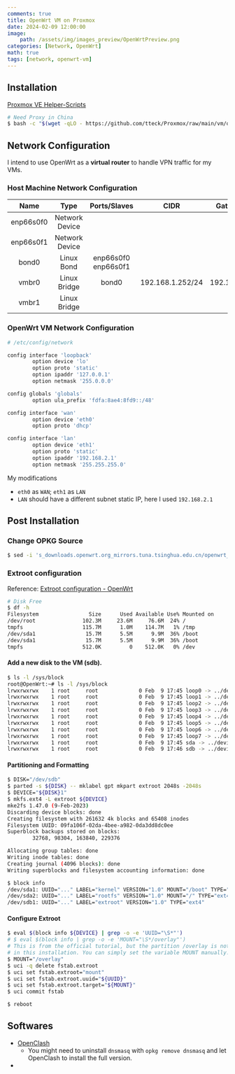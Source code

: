 ```yaml
---
comments: true
title: OpenWrt VM on Proxmox
date: 2024-02-09 12:00:00
image:
    path: /assets/img/images_preview/OpenWrtPreview.png
categories: [Network, OpenWrt]
math: true
tags: [network, openwrt-vm]
---
```


## Installation

[Proxmox VE Helper-Scripts](https://tteck.github.io/Proxmox/)

```bash
# Need Proxy in China
$ bash -c "$(wget -qLO - https://github.com/tteck/Proxmox/raw/main/vm/openwrt.sh)"
```

## Network Configuration

I intend to use OpenWrt as a **virtual router** to handle VPN traffic for my VMs.

### Host Machine Network Configuration

|   Name    |      Type      |    Ports/Slaves     |       CIDR       |   Gateway   |   Comment   |
| :-------: | :------------: | :-----------------: | :--------------: | :---------: | :---------: |
| enp66s0f0 | Network Device |                     |                  |             |             |
| enp66s0f1 | Network Device |                     |                  |             |             |
|   bond0   |   Linux Bond   | enp66s0f0 enp66s0f1 |                  |             |             |
|   vmbr0   |  Linux Bridge  |        bond0        | 192.168.1.252/24 | 192.168.1.1 | Main Bridge |
|   vmbr1   |  Linux Bridge  |                     |                  |             | OpenWrt-LAN |

### OpenWrt VM Network Configuration

```bash
# /etc/config/network

config interface 'loopback'
        option device 'lo'
        option proto 'static'
        option ipaddr '127.0.0.1'
        option netmask '255.0.0.0'

config globals 'globals'
        option ula_prefix 'fdfa:8ae4:8fd9::/48'

config interface 'wan'
        option device 'eth0'
        option proto 'dhcp'

config interface 'lan'
        option device 'eth1'
        option proto 'static'
        option ipaddr '192.168.2.1'
        option netmask '255.255.255.0'
```

My modifications

- `eth0` as `WAN`; `eth1` as `LAN`
- `LAN` should have a different subnet static IP, here I used `192.168.2.1`

## Post Installation

### Change OPKG Source

```bash
$ sed -i 's_downloads.openwrt.org_mirrors.tuna.tsinghua.edu.cn/openwrt_' /etc/opkg/distfeeds.conf
```

### Extroot configuration

Reference: [Extroot configuration - OpenWrt](https://openwrt.org/docs/guide-user/additional-software/extroot_configuration)

```bash
# Disk Free
$ df -h
Filesystem                Size      Used Available Use% Mounted on
/dev/root               102.3M     23.6M     76.6M  24% /
tmpfs                   115.7M      1.0M    114.7M   1% /tmp
/dev/sda1                15.7M      5.5M      9.9M  36% /boot
/dev/sda1                15.7M      5.5M      9.9M  36% /boot
tmpfs                   512.0K         0    512.0K   0% /dev
```
#### Add a new disk to the VM (sdb).
```bash
$ ls -l /sys/block
root@OpenWrt:~# ls -l /sys/block
lrwxrwxrwx    1 root     root             0 Feb  9 17:45 loop0 -> ../devices/virtual/block/loop0
lrwxrwxrwx    1 root     root             0 Feb  9 17:45 loop1 -> ../devices/virtual/block/loop1
lrwxrwxrwx    1 root     root             0 Feb  9 17:45 loop2 -> ../devices/virtual/block/loop2
lrwxrwxrwx    1 root     root             0 Feb  9 17:45 loop3 -> ../devices/virtual/block/loop3
lrwxrwxrwx    1 root     root             0 Feb  9 17:45 loop4 -> ../devices/virtual/block/loop4
lrwxrwxrwx    1 root     root             0 Feb  9 17:45 loop5 -> ../devices/virtual/block/loop5
lrwxrwxrwx    1 root     root             0 Feb  9 17:45 loop6 -> ../devices/virtual/block/loop6
lrwxrwxrwx    1 root     root             0 Feb  9 17:45 loop7 -> ../devices/virtual/block/loop7
lrwxrwxrwx    1 root     root             0 Feb  9 17:45 sda -> ../devices/.../sda
lrwxrwxrwx    1 root     root             0 Feb  9 17:46 sdb -> ../devices/.../sdb
```

#### Partitioning and Formatting

```bash
$ DISK="/dev/sdb"
$ parted -s ${DISK} -- mklabel gpt mkpart extroot 2048s -2048s
$ DEVICE="${DISK}1"
$ mkfs.ext4 -L extroot ${DEVICE}
mke2fs 1.47.0 (9-Feb-2023)
Discarding device blocks: done
Creating filesystem with 261632 4k blocks and 65408 inodes
Filesystem UUID: 09fa106f-02da-4bee-a982-0da3dd8dc0ee
Superblock backups stored on blocks:
        32768, 98304, 163840, 229376

Allocating group tables: done
Writing inode tables: done
Creating journal (4096 blocks): done
Writing superblocks and filesystem accounting information: done

$ block info
/dev/sda1: UUID="..." LABEL="kernel" VERSION="1.0" MOUNT="/boot" TYPE="ext4"
/dev/sda2: UUID="..." LABEL="rootfs" VERSION="1.0" MOUNT="/" TYPE="ext4"
/dev/sdb1: UUID="..." LABEL="extroot" VERSION="1.0" TYPE="ext4"
```

#### Configure Extroot

```bash
$ eval $(block info ${DEVICE} | grep -o -e 'UUID="\S*"')
# $ eval $(block info | grep -o -e 'MOUNT="\S*/overlay"')
# This is from the official tutorial, but the partition /overlay is not presented 
# in this installation. You can simply set the variable MOUNT manually.
$ MOUNT="/overlay"
$ uci -q delete fstab.extroot
$ uci set fstab.extroot="mount"
$ uci set fstab.extroot.uuid="${UUID}"
$ uci set fstab.extroot.target="${MOUNT}"
$ uci commit fstab

$ reboot
```

## Softwares

- [OpenClash](https://github.com/vernesong/OpenClash)
  - You might need to uninstall `dnsmasq` with `opkg remove dnsmasq` and let OpenClash to install the full version.
- 
